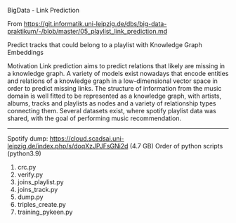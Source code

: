 BigData - Link Prediction

From 
https://git.informatik.uni-leipzig.de/dbs/big-data-praktikum/-/blob/master/05_playlist_link_prediction.md

Predict tracks that could belong to a playlist with Knowledge Graph Embeddings

Motivation Link prediction aims to predict relations that likely are missing in a knowledge graph. A variety of models exist nowadays that encode entities and relations of a knowledge graph in a low-dimensional vector space in order to predict missing links. The structure of information from the music domain is well fitted to be represented as a knowledge graph, with artists, albums, tracks and playlists as nodes and a variety of relationship types connecting them. Several datasets exist, where spotify playlist data was shared, with the goal of performing music recommendation.

--------------------------------------------------------

Spotify dump: https://cloud.scadsai.uni-leipzig.de/index.php/s/doqXzJPJFsGNi2d  (4.7 GB)
Order of python scripts (python3.9)

1. crc.py
2. verify.py
3. joins_playlist.py
4. joins_track.py
5. dump.py
6. triples_create.py
7. training_pykeen.py



